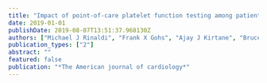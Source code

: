 ```yaml
---
title: "Impact of point-of-care platelet function testing among patients with and without acute coronary syndromes undergoing percutaneous coronary intervention with drug-eluting stents (from the ADAPT-DES Study)"
date: 2019-01-01
publishDate: 2019-08-07T13:51:37.968130Z
authors: ["Michael J Rinaldi", "Frank X Gohs", "Ajay J Kirtane", "Bruce R Brodie", "Thomas D Stuckey", "Björn Redfors", "Thomas McAndrew", "Bernhard Witzenbichler", "Giora Weisz", "Franz-Josef Neumann", " others"]
publication_types: ["2"]
abstract: ""
featured: false
publication: "*The American journal of cardiology*"
---
```


